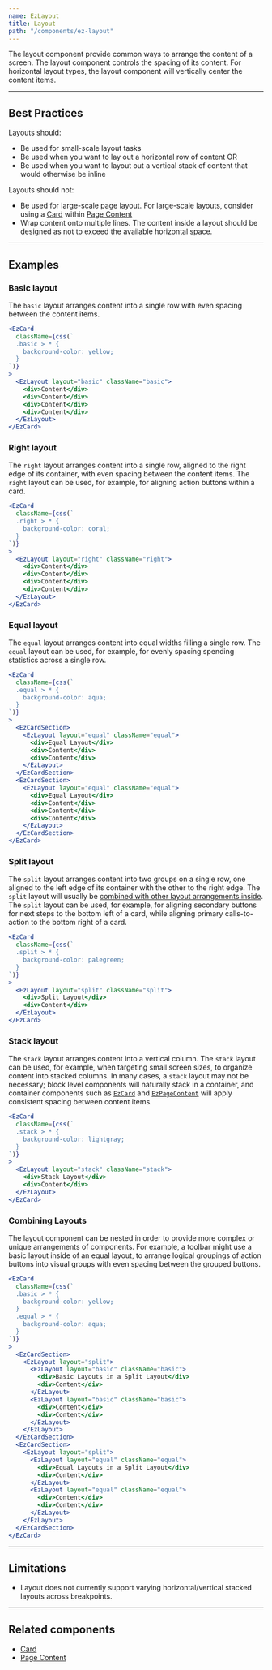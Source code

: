 ```yaml
---
name: EzLayout
title: Layout
path: "/components/ez-layout"
---
```


The layout component provide common ways to arrange the content of a screen. The layout component controls the spacing of its content. For horizontal layout types, the layout component will vertically center the content items.

---

## Best Practices

Layouts should:

* Be used for small-scale layout tasks
* Be used when you want to lay out a horizontal row of content OR
* Be used when you want to layout out a vertical stack of content that would otherwise be inline

Layouts should not:

* Be used for large-scale page layout. For large-scale layouts, consider using a [Card](/components/ez-card) within [Page Content](/components/ez-page-content)
* Wrap content onto multiple lines. The content inside a layout should be designed as not to exceed the available horizontal space.

---

## Examples

### Basic layout

The `basic` layout arranges content into a single row with even spacing between the content items.

```jsx
<EzCard
  className={css(`
  .basic > * {
    background-color: yellow;
  }
`)}
>
  <EzLayout layout="basic" className="basic">
    <div>Content</div>
    <div>Content</div>
    <div>Content</div>
    <div>Content</div>
  </EzLayout>
</EzCard>
```

### Right layout

The `right` layout arranges content into a single row, aligned to the right edge of its container, with even spacing between the content items. The `right` layout can be used, for example, for aligning action buttons within a card.

```jsx
<EzCard
  className={css(`
  .right > * {
    background-color: coral;
  }
`)}
>
  <EzLayout layout="right" className="right">
    <div>Content</div>
    <div>Content</div>
    <div>Content</div>
    <div>Content</div>
  </EzLayout>
</EzCard>
```

### Equal layout

The `equal` layout arranges content into equal widths filling a single row. The `equal` layout can be used, for example, for evenly spacing spending statistics across a single row.

```jsx
<EzCard
  className={css(`
  .equal > * {
    background-color: aqua;
  }
`)}
>
  <EzCardSection>
    <EzLayout layout="equal" className="equal">
      <div>Equal Layout</div>
      <div>Content</div>
      <div>Content</div>
    </EzLayout>
  </EzCardSection>
  <EzCardSection>
    <EzLayout layout="equal" className="equal">
      <div>Equal Layout</div>
      <div>Content</div>
      <div>Content</div>
      <div>Content</div>
    </EzLayout>
  </EzCardSection>
</EzCard>
```

### Split layout

The `split` layout arranges content into two groups on a single row, one aligned to the left edge of its container with the other to the right edge. The `split` layout will usually be [combined with other layout arrangements inside](#combining-layouts). The `split` layout can be used, for example, for aligning secondary buttons for next steps to the bottom left of a card, while aligning primary calls-to-action to the bottom right of a card.

```jsx
<EzCard
  className={css(`
  .split > * {
    background-color: palegreen;
  }
`)}
>
  <EzLayout layout="split" className="split">
    <div>Split Layout</div>
    <div>Content</div>
  </EzLayout>
</EzCard>
```

### Stack layout

The `stack` layout arranges content into a vertical column. The `stack` layout can be used, for example, when targeting small screen sizes, to organize content into stacked columns. In many cases, a `stack` layout may not be necessary; block level components will naturally stack in a container, and container components such as [`EzCard`](/components/ez-card) and [`EzPageContent`](/components/ez-page-content) will apply consistent spacing between content items.

```jsx
<EzCard
  className={css(`
  .stack > * {
    background-color: lightgray;
  }
`)}
>
  <EzLayout layout="stack" className="stack">
    <div>Stack Layout</div>
    <div>Content</div>
  </EzLayout>
</EzCard>
```

### Combining Layouts

The layout component can be nested in order to provide more complex or unique arrangements of components. For example, a toolbar might use a basic layout inside of an equal layout, to arrange logical groupings of action buttons into visual groups with even spacing between the grouped buttons.

```jsx
<EzCard
  className={css(`
  .basic > * {
    background-color: yellow;
  }
  .equal > * {
    background-color: aqua;
  }
`)}
>
  <EzCardSection>
    <EzLayout layout="split">
      <EzLayout layout="basic" className="basic">
        <div>Basic Layouts in a Split Layout</div>
        <div>Content</div>
      </EzLayout>
      <EzLayout layout="basic" className="basic">
        <div>Content</div>
        <div>Content</div>
      </EzLayout>
    </EzLayout>
  </EzCardSection>
  <EzCardSection>
    <EzLayout layout="split">
      <EzLayout layout="equal" className="equal">
        <div>Equal Layouts in a Split Layout</div>
        <div>Content</div>
      </EzLayout>
      <EzLayout layout="equal" className="equal">
        <div>Content</div>
        <div>Content</div>
      </EzLayout>
    </EzLayout>
  </EzCardSection>
</EzCard>
```

---

## Limitations

* Layout does not currently support varying horizontal/vertical stacked layouts across breakpoints.

---

## Related components

* [Card](/components/ez-card)
* [Page Content](/components/ez-page-content)
